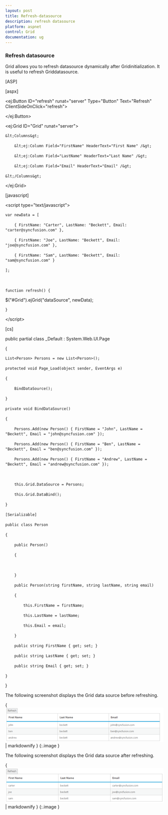 ```yaml
---
layout: post
title: Refresh-datasource
description: refresh datasource
platform: aspnet
control: Grid
documentation: ug
---
```


### Refresh datasource

Grid allows you to refresh datasource dynamically after Gridinitialization. It is useful to refresh Griddatasource.



[ASP]



[aspx]



&lt;ej:Button ID="refresh" runat="server" Type="Button" Text="Refresh" ClientSideOnClick="refresh"&gt;

&lt;/ej:Button&gt;

&lt;ej:Grid ID="Grid" runat="server"&gt;

    &lt;Columns&gt;

        &lt;ej:Column Field="FirstName" HeaderText="First Name" /&gt;

        &lt;ej:Column Field="LastName" HeaderText="Last Name" /&gt;

        &lt;ej:Column Field="Email" HeaderText="Email" /&gt;

    &lt;/Columns&gt;

&lt;/ej:Grid&gt;



[javascript]



&lt;script type="text/javascript"&gt;

    var newData = [

        { FirstName: "Carter", LastName: "Beckett", Email: "carter@syncfusion.com" },

        { FirstName: "Joe", LastName: "Beckett", Email: "joe@syncfusion.com" },

        { FirstName: "Sam", LastName: "Beckett", Email: "sam@syncfusion.com" }

    ];



    function refresh() {

$("#Grid").ejGrid("dataSource", newData);

    }



&lt;/script&gt;



[cs]

public partial class _Default : System.Web.UI.Page

{

    List<Person> Persons = new List<Person>();

    protected void Page_Load(object sender, EventArgs e)

    {

        BindDataSource();

    }

    private void BindDataSource()

    {       

        Persons.Add(new Person() { FirstName = "John", LastName = "Beckett", Email = "john@syncfusion.com" });

        Persons.Add(new Person() { FirstName = "Ben", LastName = "Beckett", Email = "ben@syncfusion.com" });

        Persons.Add(new Person() { FirstName = "Andrew", LastName = "Beckett", Email = "andrew@syncfusion.com" });



        this.Grid.DataSource = Persons;

        this.Grid.DataBind();

    }

    [Serializable]

    public class Person

    {

        public Person()

        {



        }

        public Person(string firstName, string lastName, string email)

        {

            this.FirstName = firstName;

            this.LastName = lastName;

            this.Email = email;          

        }       

        public string FirstName { get; set; }

        public string LastName { get; set; }

        public string Email { get; set; }       

    }



}





The following screenshot displays the Grid data source before refreshing.



{ ![](Refresh-datasource_images/Refresh-datasource_img1.png) | markdownify }
{:.image }


The following screenshot displays the Grid data source after refreshing.

{ ![](Refresh-datasource_images/Refresh-datasource_img2.png) | markdownify }
{:.image }


